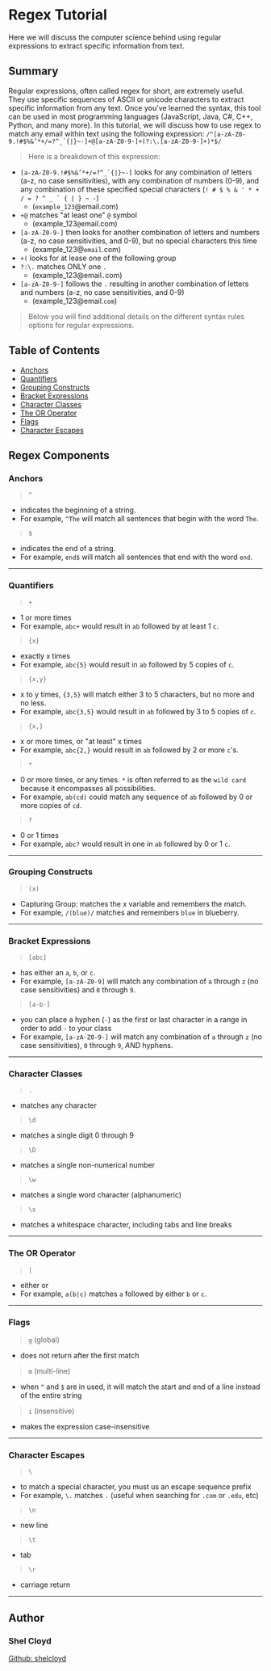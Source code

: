# **Regex Tutorial**

Here we will discuss the computer science behind using regular expressions to extract specific information from text.

## **Summary**

Regular expressions, often called regex for short, are extremely useful. They use specific sequences of ASCII or unicode characters to extract specific information from any text. Once you've learned the syntax, this tool can be used in most programming languages (JavaScript, Java, C#, C++, Python, and many more). In this tutorial, we will discuss how to use regex to match any email within text using the following expression: ```/^[a-zA-Z0-9.!#$%&’*+/=?^_`{|}~-]+@[a-zA-Z0-9-]+(?:\.[a-zA-Z0-9-]+)*$/```

>Here is a breakdown of this expression:

* ```[a-zA-Z0-9.!#$%&’*+/=?^_`{|}~-]``` looks for any combination of letters (a-z, no case sensitivities), with any combination of numbers (0-9), and any combination of these specified special characters (```! # $ % & ' * + / = ? ^ _ ` { | } ~ -```)
    * (`example_123`@email.com)
* `+@` matches "at least one" `@` symbol
    * (example_123`@`email.com)
* `[a-zA-Z0-9-]` then looks for another combination of letters and numbers (a-z, no case sensitivities, and 0-9), but no special characters this time
    * (example_123@`email`.com)
* `+(` looks for at lease one of the following group
* `?:\.` matches ONLY one `.`
    * (example_123@email`.`com)
* `[a-zA-Z0-9-]` follows the `.` resulting in another combination of letters and numbers (a-z, no case sensitivities, and 0-9)
    * (example_123@email.`com`)

>Below you will find additional details on the different syntax rules options for regular expressions.

## **Table of Contents**

- [Anchors](#anchors)
- [Quantifiers](#quantifiers)
- [Grouping Constructs](#grouping-constructs)
- [Bracket Expressions](#bracket-expressions)
- [Character Classes](#character-classes)
- [The OR Operator](#the-or-operator)
- [Flags](#flags)
- [Character Escapes](#character-escapes)

## **Regex Components**

### **Anchors**
>`^`

* indicates the beginning of a string.
* For example, `^The` will match all sentences that begin with the word `The`.

>`$`

* indicates the end of a string.
* For example, `end$` will match all sentences that end with the word `end`.
---

### **Quantifiers**
>`+`

* 1 or more times
* For example, `abc+` would result in `ab` followed by at least 1 `c`.

>`{x}`

* exactly x times
* For example, `abc{5}` would result in `ab` followed by 5 copies of `c`.

>`{x,y}`

* x to y times, `{3,5}` will match either 3 to 5 characters, but no more and no less.
* For example, `abc{3,5}` would result in `ab` followed by 3 to 5 copies of `c`.

>`{x,}`

* x or more times, or "at least" x times
* For example, `abc{2,}` would result in `ab` followed by 2 or more `c`'s.

>`*`

* 0 or more times, or any times. `*` is often referred to as the `wild card` because it encompasses all possibilities.
* For example, `ab(cd)` could match any sequence of `ab` followed by 0 or more copies of `cd`.

>`?`

* 0 or 1 times
* For example, `abc?` would result in one in `ab` followed by 0 or 1 `c`.   
---

### **Grouping Constructs**
>`(x)`

* Capturing Group: matches the x variable and remembers the match.
* For example, `/(blue)/` matches and remembers `blue` in blueberry.
---

### **Bracket Expressions**
>`[abc]`

* has either an `a`, `b`, or `c`.
* For example, `[a-zA-Z0-9]` will match any combination of `a` through `z` (no case sensitivities) and `0` through `9`.

>`[a-b-]`

* you can place a hyphen (`-`) as the first or last character in a range in order to add `-` to your class
* For example, `[a-zA-Z0-9-]` will match any combination of `a` through `z` (no case sensitivities), `0` through `9`, *AND* hyphens.
---

### **Character Classes**
>`.`

* matches any character

>`\d`

* matches a single digit 0 through 9

>`\D`

* matches a single non-numerical number

>`\w`

* matches a single word character (alphanumeric)

>`\s`

* matches a whitespace character, including tabs and line breaks
---

### **The OR Operator**
>`|`

* either or
* For example, `a(b|c)` matches `a` followed by either `b` or `c`.
---

### **Flags**
>`g` (global)

* does not return after the first match

>`m` (multi-line)

* when `^` and `$` are in used, it will match the start and end of a line instead of the entire string

>`i` (insensitive)

* makes the expression case-insensitive
---

### **Character Escapes**
>`\`

* to match a special character, you must us an escape sequence prefix
* For example, `\.` matches `.` (useful when searching for `.com` or `.edu`, etc)

>`\n`

* new line

>`\t`

* tab

>`\r`

* carriage return
---

## **Author**

### Shel Cloyd
[Github: shelcloyd](https://github.com/shelcloyd)
